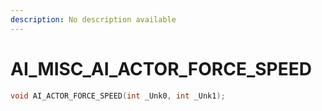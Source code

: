 ```yaml
---
description: No description available 
---
```


# AI_MISC\_AI_ACTOR_FORCE_SPEED

```cpp
void AI_ACTOR_FORCE_SPEED(int _Unk0, int _Unk1);
```
